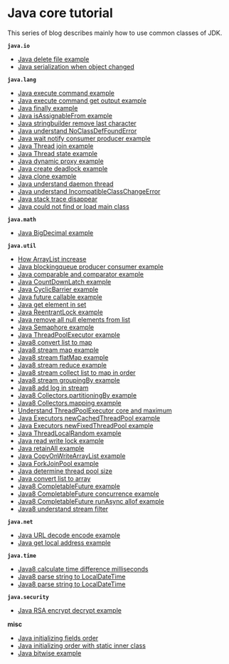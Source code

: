 # Java core tutorial
This series of blog describes mainly how to use common classes of JDK.

**`java.io`**

* [Java delete file example](http://www.henryxi.com/java-delete-file-example)
* [Java serialization when object changed](http://www.henryxi.com/java-serialization-when-object-changed)

**`java.lang`**

* [Java execute command example](http://www.henryxi.com/java-execute-command-example)
* [Java execute command get output example](http://www.henryxi.com/java-execute-command-get-output-example)
* [Java finally example](http://www.henryxi.com/java-finally-example)
* [Java isAssignableFrom example](http://www.henryxi.com/java-isassignablefrom-example)
* [Java stringbuilder remove last character](http://www.henryxi.com/java-stringbuilder-remove-last-character)
* [Java understand NoClassDefFoundError](http://www.henryxi.com/java-understand-noclassdeffounderror)
* [Java wait notify consumer producer example](http://www.henryxi.com/java-wait-notify-consumer-producer-example)
* [Java Thread join example](http://www.henryxi.com/java-thread-join-example)
* [Java Thread state example](http://www.henryxi.com/java-thread-state-example)
* [Java dynamic proxy example](http://www.henryxi.com/java-dynamic-proxy-example)
* [Java create deadlock example](http://www.henryxi.com/java-create-deadlock-example)
* [Java clone example](http://www.henryxi.com/java-clone-example)
* [Java understand daemon thread](http://www.henryxi.com/java-understand-daemon-thread)
* [Java understand IncompatibleClassChangeError](http://www.henryxi.com/java-understand-incompatibleclasschangeerror)
* [Java stack trace disappear](http://www.henryxi.com/java-stack-trace-disappear)
* [Java could not find or load main class](http://www.henryxi.com/java-could-not-find-or-load-main-class)

**`java.math`**

* [Java BigDecimal example](http://www.henryxi.com/java-bigdecimal-example)

**`java.util`**

* [How ArrayList increase](http://www.henryxi.com/how-arraylist-increase)
* [Java blockingqueue producer consumer example](http://www.henryxi.com/java-blockingqueue-producer-consumer-example)
* [Java comparable and comparator example](http://www.henryxi.com/java-comparable-and-comparator-example)
* [Java CountDownLatch example](http://www.henryxi.com/java-countdownlatch-example)
* [Java CyclicBarrier example](http://www.henryxi.com/java-cyclicbarrier-example)
* [Java future callable example](http://www.henryxi.com/java-future-callable-example)
* [Java get element in set](http://www.henryxi.com/java-get-element-in-set)
* [Java ReentrantLock example](http://www.henryxi.com/java-reentrantlock-example)
* [Java remove all null elements from list](http://www.henryxi.com/java-remove-all-null-elements-from-list)
* [Java Semaphore example](http://www.henryxi.com/java-semaphore-example)
* [Java ThreadPoolExecutor example](http://www.henryxi.com/java-threadpoolexecutor-example)
* [Java8 convert list to map](http://www.henryxi.com/java8-convert-list-to-map)
* [Java8 stream map example](http://www.henryxi.com/java8-stream-map-example)
* [Java8 stream flatMap example](http://www.henryxi.com/java8-stream-flatmap-example)
* [Java8 stream reduce example](http://www.henryxi.com/java8-stream-reduce-example)
* [Java8 stream collect list to map in order](http://www.henryxi.com/java8-stream-collect-list-to-map-in-order)
* [Java8 stream groupingBy example](http://www.henryxi.com/java8-stream-groupingby-example)
* [Java8 add log in stream](http://www.henryxi.com/java8-add-log-in-stream)
* [Java8 Collectors.partitioningBy example](http://www.henryxi.com/java8-collectorspartitioningby-example)
* [Java8 Collectors.mapping example](http://www.henryxi.com/java8-collectorsmapping-example)
* [Understand ThreadPoolExecutor core and maximum](http://www.henryxi.com/understand-threadpoolexecutor-core-and-maximum)
* [Java Executors newCachedThreadPool example](http://www.henryxi.com/java-executors-newcachedthreadpool-example)
* [Java Executors newFixedThreadPool example](http://www.henryxi.com/java-executors-newfixedthreadpool-example)
* [Java ThreadLocalRandom example](http://www.henryxi.com/java-threadlocalrandom-example)
* [Java read write lock example](http://www.henryxi.com/java-read-write-lock-example)
* [Java retainAll example](http://www.henryxi.com/java-retainall-example)
* [Java CopyOnWriteArrayList example](http://www.henryxi.com/java-copyonwritearraylist-example)
* [Java ForkJoinPool example](http://www.henryxi.com/java-forkjoinpool-example)
* [Java determine thread pool size](http://www.henryxi.com/java-determine-thread-pool-size)
* [Java convert list to array](http://www.henryxi.com/java-convert-list-to-array)
* [Java8 CompletableFuture example](http://www.henryxi.com/java8-completablefuture-example)
* [Java8 CompletableFuture concurrence example](http://www.henryxi.com/java8-completablefuture-concurrence-example)
* [Java8 CompletableFuture runAsync allof example](http://www.henryxi.com/java8-completablefuture-runasync-allof-example)
* [Java8 understand stream filter](http://www.henryxi.com/java8-understand-stream-filter)

**`java.net`**

* [Java URL decode encode example](http://www.henryxi.com/java-url-decode-encode-example)
* [Java get local address example](http://www.henryxi.com/java-get-local-address-example)

**`java.time`**

* [Java8 calculate time difference milliseconds](http://www.henryxi.com/java8-calculate-time-difference-milliseconds)
* [Java8 parse string to LocalDateTime](http://www.henryxi.com/java8-parse-string-to-localdatetime)
* [Java8 parse string to LocalDateTime](http://www.henryxi.com/java8-convert-localdatetime-to-date)

**`java.security`**

* [Java RSA encrypt decrypt example](http://www.henryxi.com/java-rsa-encrypt-decrypt-example)

**misc**

* [Java initializing fields order](http://www.henryxi.com/java-initializing-fields-order)
* [Java initializing order with static inner class](http://www.henryxi.com/java-initializing-order-with-static-inner-class)
* [Java bitwise example](http://www.henryxi.com/java-bitwise-example)